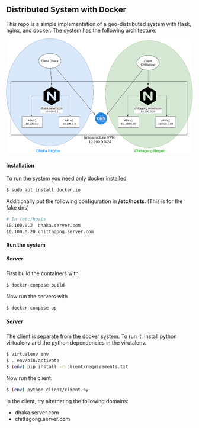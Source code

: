 ## Distributed System with Docker

This repo is a simple implementation of a geo-distributed system with flask, nginx, and docker. The system has the following architecture.

![Geo distributed system](./architecture.png)

#### Installation

To run the system you need only docker installed

```bash
$ sudo apt install docker.io
```

Additionally put the following configuration in **/etc/hosts**. (This is for the fake dns)

```bash
# In /etc/hosts
10.100.0.2  dhaka.server.com
10.100.0.20 chittagong.server.com
```

#### Run the system

##### Server

First build the containers with

```bash
$ docker-compose build
```

Now run the servers with

```bash
$ docker-compose up
```

##### Server

The client is separate from the docker system. To run it, install python virtualenv and the python dependencies in the virutalenv.

```bash
$ virtualenv env
$ . env/bin/activate 
$ (env) pip install -r client/requirements.txt
```

Now run the client.

```bash
$ (env) python client/client.py
```

In the client, try alternating the following domains:
* dhaka.server.com
* chittagong.server.com